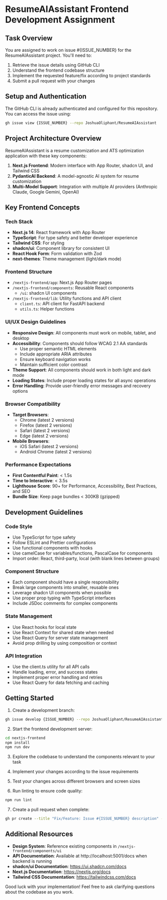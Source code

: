 # ResumeAIAssistant Frontend Development Assignment

## Task Overview
You are assigned to work on issue #{ISSUE_NUMBER} for the ResumeAIAssistant project. You'll need to:

1. Retrieve the issue details using GitHub CLI
2. Understand the frontend codebase structure
3. Implement the requested feature/fix according to project standards
4. Submit a pull request with your changes

## Setup and Authentication
The GitHub CLI is already authenticated and configured for this repository. You can access the issue using:

```bash
gh issue view {ISSUE_NUMBER} --repo JoshuaOliphant/ResumeAIAssistant
```

## Project Architecture Overview
ResumeAIAssistant is a resume customization and ATS optimization application with these key components:

1. **Next.js Frontend**: Modern interface with App Router, shadcn UI, and Tailwind CSS
2. **PydanticAI Backend**: A model-agnostic AI system for resume customization
3. **Multi-Model Support**: Integration with multiple AI providers (Anthropic Claude, Google Gemini, OpenAI)

## Key Frontend Concepts

### Tech Stack
- **Next.js 14**: React framework with App Router
- **TypeScript**: For type safety and better developer experience
- **Tailwind CSS**: For styling
- **shadcn/ui**: Component library for consistent UI
- **React Hook Form**: Form validation with Zod
- **next-themes**: Theme management (light/dark mode)

### Frontend Structure
- `/nextjs-frontend/app`: Next.js App Router pages
- `/nextjs-frontend/components`: Reusable React components
  - `/ui`: shadcn UI components
- `/nextjs-frontend/lib`: Utility functions and API client
  - `client.ts`: API client for FastAPI backend
  - `utils.ts`: Helper functions

### UI/UX Design Guidelines
- **Responsive Design**: All components must work on mobile, tablet, and desktop
- **Accessibility**: Components should follow WCAG 2.1 AA standards
  - Use proper semantic HTML elements
  - Include appropriate ARIA attributes
  - Ensure keyboard navigation works
  - Maintain sufficient color contrast
- **Theme Support**: All components should work in both light and dark mode
- **Loading States**: Include proper loading states for all async operations
- **Error Handling**: Provide user-friendly error messages and recovery options

### Browser Compatibility
- **Target Browsers**:
  - Chrome (latest 2 versions)
  - Firefox (latest 2 versions)
  - Safari (latest 2 versions)
  - Edge (latest 2 versions)
- **Mobile Browsers**:
  - iOS Safari (latest 2 versions)
  - Android Chrome (latest 2 versions)

### Performance Expectations
- **First Contentful Paint**: < 1.5s
- **Time to Interactive**: < 3.5s
- **Lighthouse Score**: 90+ for Performance, Accessibility, Best Practices, and SEO
- **Bundle Size**: Keep page bundles < 300KB (gzipped)

## Development Guidelines

### Code Style
- Use TypeScript for type safety
- Follow ESLint and Prettier configurations
- Use functional components with hooks
- Use camelCase for variables/functions, PascalCase for components
- Import order: React, third-party, local (with blank lines between groups)

### Component Structure
- Each component should have a single responsibility
- Break large components into smaller, reusable ones
- Leverage shadcn UI components when possible
- Use proper prop typing with TypeScript interfaces
- Include JSDoc comments for complex components

### State Management
- Use React hooks for local state
- Use React Context for shared state when needed
- Use React Query for server state management
- Avoid prop drilling by using composition or context

### API Integration
- Use the client.ts utility for all API calls
- Handle loading, error, and success states
- Implement proper error handling and retries
- Use React Query for data fetching and caching

## Getting Started

1. Create a development branch:
```bash
gh issue develop {ISSUE_NUMBER} --repo JoshuaOliphant/ResumeAIAssistant --name feature/issue-{ISSUE_NUMBER}
```

2. Start the frontend development server:
```bash
cd nextjs-frontend
npm install
npm run dev
```

3. Explore the codebase to understand the components relevant to your task

4. Implement your changes according to the issue requirements

5. Test your changes across different browsers and screen sizes

6. Run linting to ensure code quality:
```bash
npm run lint
```

7. Create a pull request when complete:
```bash
gh pr create --title "Fix/Feature: Issue #{ISSUE_NUMBER} description" --body "Resolves #{ISSUE_NUMBER}"
```

## Additional Resources
- **Design System**: Reference existing components in `/nextjs-frontend/components/ui`
- **API Documentation**: Available at http://localhost:5001/docs when backend is running
- **shadcn/ui Documentation**: https://ui.shadcn.com/docs
- **Next.js Documentation**: https://nextjs.org/docs
- **Tailwind CSS Documentation**: https://tailwindcss.com/docs

Good luck with your implementation! Feel free to ask clarifying questions about the codebase as you work.